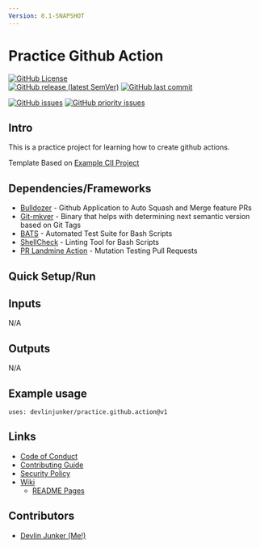 ```yaml
---
Version: 0.1-SNAPSHOT
---
```


# Practice Github Action
<!-- Find More Badges Here: https://shields.io/ -->

[![GitHub License](https://img.shields.io/github/license/devlinjunker/practice.github.action?color=blue)](https://github.com/devlinjunker/practice.github.action/blob/develop/LICENSE)  
[![GitHub release (latest SemVer)](https://img.shields.io/github/v/release/devlinjunker/practice.github.action)](https://github.com/devlinjunker/practice.github.action/releases)
[![GitHub last commit](https://img.shields.io/github/last-commit/devlinjunker/practice.github.action)](https://github.com/devlinjunker/practice.github.action/commits/main)  

[![GitHub issues](https://img.shields.io/github/issues/devlinjunker/practice.github.action)](https://github.com/devlinjunker/practice.github.action/issues)
[![GitHub priority issues](https://img.shields.io/github/issues/devlinjunker/practice.github.action/-priority?color=red&label=priority%20issues)](https://github.com/devlinjunker/practice.github.action/issues?q=is%3Aopen+is%3Aissue+label%3A-priority)


## Intro
<!-- Quick Description, could match Github repo description or have a little more info-->

This is a practice project for learning how to create github actions.

Template Based on [Example CII Project](https://github.com/devlinjunker/example.cii)


## Dependencies/Frameworks
<!-- List the frameworks, libraries, and tools the project uses: -->

- [Bulldozer] - Github Application to Auto Squash and Merge feature PRs
- [Git-mkver] - Binary that helps with determining next semantic version based on Git Tags
- [BATS] - Automated Test Suite for Bash Scripts
- [ShellCheck] - Linting Tool for Bash Scripts
- [PR Landmine Action] - Mutation Testing Pull Requests

## Quick Setup/Run
<!-- This section should try to quickly explain how to setup the project and start using it (server/app/demo/template) - ideally in list format -->

## Inputs
N/A

## Outputs
N/A

## Example usage

```
uses: devlinjunker/practice.github.action@v1
```

## Links

- [Code of Conduct]
- [Contributing Guide]
- [Security Policy]
- [Wiki]
  - [README Pages]

## Contributors

- [Devlin Junker (Me!)](mailto:devlinjunker@gmail.com)



[License]: LICENSE
[Security Policy]: SECURITY.md
[Code of Conduct]: CODE_OF_CONDUCT.md
[Contributing Guide]: CONTRIBUTING.md
[Wiki]: https://github.com/devlinjunker/practice.github.action/wiki
[README Pages]: https://github.com/devlinjunker/practice.github.action/wiki/.README-(synced)

[Bulldozer]: https://github.com/palantir/bulldozer
[Git-mkver]: https://idc101.github.io/git-mkver/
[BATS]: https://bats-core.readthedocs.io/
[ShellCheck]: https://www.shellcheck.net/
[PR Landmine Action]: https://github.com/tylermurry/github-pr-landmine
